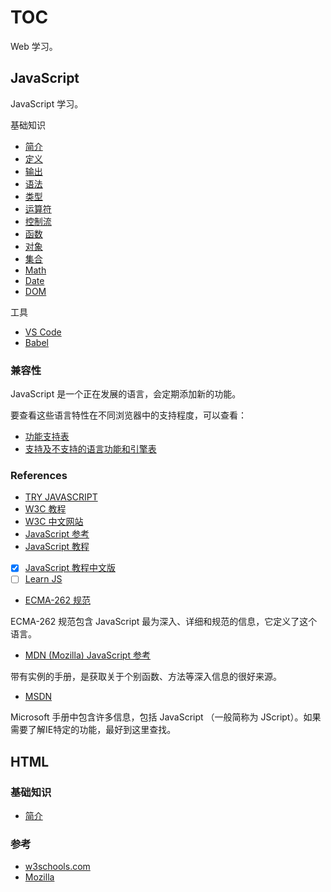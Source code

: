 # TOC

Web 学习。

## JavaScript

JavaScript 学习。

基础知识

- [简介](tutorial/1_intro.md)
- [定义](tutorial/2_script.md)
- [输出](tutorial/3_output.md)
- [语法](tutorial/4_syntax.md)
- [类型](tutorial/5_data_types.md)
- [运算符](tutorial/6_operators.md)
- [控制流](tutorial/7_codeflow.md)
- [函数](tutorial/8_function.md)
- [对象](tutorial/10_object.md)
- [集合](tutorial/11_collect.md)
- [Math](tutorial/12_math.md)
- [Date](tutorial/13_date.md)
- [DOM](tutorial/14_dom.md)

工具

- [VS Code](tutorial/vscode.md)
- [Babel](https://babeljs.io/)

### 兼容性

JavaScript 是一个正在发展的语言，会定期添加新的功能。

要查看这些语言特性在不同浏览器中的支持程度，可以查看：

- [功能支持表](https://caniuse.com/)
- [支持及不支持的语言功能和引擎表](https://kangax.github.io/compat-table/es6/)

### References

- [TRY JAVASCRIPT](https://www.javascript.com/)
- [W3C 教程](https://www.w3schools.com/js/)
- [W3C 中文网站](https://www.w3school.com.cn/js/js_examples.asp)
- [JavaScript 参考](https://www.w3schools.com/jsref/default.asp)
- [JavaScript 教程](https://javascript.info/)
- [x] [JavaScript 教程中文版](https://zh.javascript.info/)
- [ ] [Learn JS](https://www.learn-js.org/)
- [ECMA-262 规范](https://tc39.es/ecma262/)

ECMA-262 规范包含 JavaScript 最为深入、详细和规范的信息，它定义了这个语言。

- [MDN (Mozilla) JavaScript 参考](https://developer.mozilla.org/en-US/docs/Web/JavaScript/Reference)

带有实例的手册，是获取关于个别函数、方法等深入信息的很好来源。

- [MSDN](http://msdn.microsoft.com/)

Microsoft 手册中包含许多信息，包括 JavaScript （一般简称为 JScript）。如果需要了解IE特定的功能，最好到这里查找。

## HTML

### 基础知识

- [简介](html_notes/1_intro.md)

### 参考

- [w3schools.com](https://www.w3schools.com/html/)
- [Mozilla](https://developer.mozilla.org/zh-CN/docs/Web/HTML)
